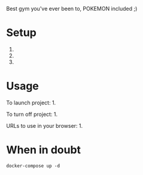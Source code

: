 Best gym you've ever been to, POKEMON included ;)
# Setup 
1. 
2. 
3. 

# Usage
To launch project:
1. 

To turn off project:
1. 

URLs to use in your browser:
1. 


# When in doubt
`docker-compose up -d`